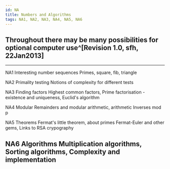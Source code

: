 ```yaml
---
id: NA
title: Numbers and Algorithms
tags: NA1, NA2, NA3, NA4, NA5, NA6
---
```



## Throughout there may be many possibilities for optional computer use^[Revision 1.0, sfh, 22Jan2013]

-----      ---------------------------- ----------------------------------------------            
NA1        Interesting number sequences Primes, square, fib, triangle

NA2        Primality testing            Notions of complexity for different tests

NA3        Finding factors              Highest common factors, 
                                        Prime factorisation - existence  and uniqueness, 
                                        Euclid's algorithm

NA4        Modular                      Remainders and modular arithmetic, 
           arithmetic                   Inverses mod p

NA5        Theorems                     Fermat's little theorem,
           about primes                 Fermat-Euler and other gems, 
                                        Links to RSA crypography

NA6        Algorithms                   Multiplication algorithms,
                                        Sorting algorithms,
                                        Complexity and implementation
----------------------------------------------------------------------------------------     
                            
                                                                               

















